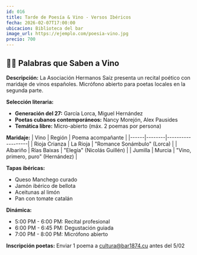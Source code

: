 ```yaml
---
id: 016
title: Tarde de Poesía & Vino - Versos Ibéricos
fecha: 2026-02-07T17:00:00
ubicacion: Biblioteca del bar
image_url: https://ejemplo.com/poesia-vino.jpg
precio: 700
---
```

## 📖🍷 Palabras que Saben a Vino

**Descripción:**
La Asociación Hermanos Saíz presenta un recital poético con maridaje de vinos españoles. Micrófono abierto para poetas locales en la segunda parte.

**Selección literaria:**
- **Generación del 27:** García Lorca, Miguel Hernández
- **Poetas cubanos contemporáneos:** Nancy Morejón, Alex Pausides
- **Temática libre:** Micro-abierto (máx. 2 poemas por persona)

**Maridaje:**
| Vino | Región | Poema acompañante |
|------|--------|-------------------|
| Rioja Crianza | La Rioja | "Romance Sonámbulo" (Lorca) |
| Albariño | Rías Baixas | "Elegía" (Nicolás Guillén) |
| Jumilla | Murcia | "Vino, primero, puro" (Hernández) |

**Tapas ibéricas:**
- Queso Manchego curado
- Jamón ibérico de bellota
- Aceitunas al limón
- Pan con tomate catalán

**Dinámica:**
- 5:00 PM - 6:00 PM: Recital profesional
- 6:00 PM - 6:45 PM: Degustación guiada
- 7:00 PM - 8:00 PM: Micrófono abierto

**Inscripción poetas:**
Enviar 1 poema a cultura@bar1874.cu antes del 5/02
